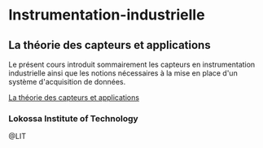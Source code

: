 # Instrumentation-industrielle

## La théorie des capteurs et applications
Le présent cours introduit sommairement les capteurs en instrumentation industrielle ainsi que les notions nécessaires à la mise en place d'un système d'acquisition de données.

[La théorie des capteurs et applications](./blob/master/Les%20capteurs%20-%20Monographie.pdf)


### Lokossa Institute of Technology
@LIT
